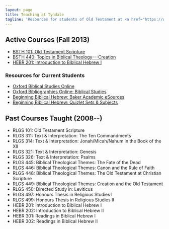 ```yaml
---
layout: page
title: Teaching at Tyndale
tagline: 'Resources for students of Old Testament at <a href="https://www.tyndale.ca/faculty/daniel-driver">Tyndale UC</a>, in Toronto.'
---
```


## Active Courses (Fall 2013)

* [BSTH 101: Old Testament Scripture](http://classes.tyndale.ca/course/view.php?idnumber=BSTH%204403%2001201310)
* [BSTH 440: Topics in Biblical Theology---Creation](http://classes.tyndale.ca/course/view.php?idnumber=BSTH%201013%2001201310)
* [HEBR 201: Introduction to Biblical Hebrew I](http://classes.tyndale.ca/course/view.php?idnumber=HEBR%202013%2001201310)

### Resources for Current Students

* [Oxford Biblical Studies Online](http://www.oxfordbiblicalstudies.com)
* [Oxford Bibliographies Online: Biblical Studies](http://www.oxfordbibliographies.com/browse?module_0=obo-9780195393361)
* [Beginning Biblical Hebrew: Baker Academic eSources](http://bakerpublishinggroup.com/books/beginning-biblical-hebrew/342630/esources)
* [Beginning Biblical Hebrew: Quizlet Sets & Subjects](http://quizlet.com/BakerAcademic)

## Past Courses Taught (2008--)

* RLGS 101: Old Testament Scripture
* RLGS 311: Text \& Interpretation: The Ten Commandments
* RLGS 314: Text \& Interpretation: Jonah/Micah/Nahum in the Book of the XII
* RLGS 321: Text \& Interpretation: Genesis
* RLGS 326: Text \& Interpretation: Psalms
* RLGS 445: Biblical Theological Themes: The Fate of the Dead
* RLGS 446: Biblical Theological Themes: Canon and the Rule of Faith
* RLGS 448: Biblical Theological Themes: The Old Testament at Christian Scripture
* RLGS 449: Biblical Theological Themes: Creation and the Old Testament
* RLGS 450: Directed Study in: Leviticus
* RLGS 497: Honours Thesis in Religious Studies I
* RLGS 499: Honours Thesis in Religious Studies II
* HEBR 201: Introduction to Biblical Hebrew I
* HEBR 202: Introduction to Biblical Hebrew II
* HEBR 301: Readings in Biblical Hebrew I
* HEBR 302: Readings in Biblical Hebrew II
